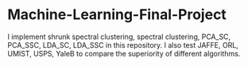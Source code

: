 # Machine-Learning-Final-Project
I implement shrunk spectral clustering, spectral clustering, PCA_SC, PCA_SSC, LDA_SC, LDA_SSC in this repository. I also test JAFFE, ORL, UMIST, USPS, YaleB to compare the superiority of different algorithms.
